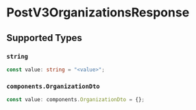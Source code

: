 # PostV3OrganizationsResponse


## Supported Types

### `string`

```typescript
const value: string = "<value>";
```

### `components.OrganizationDto`

```typescript
const value: components.OrganizationDto = {};
```

